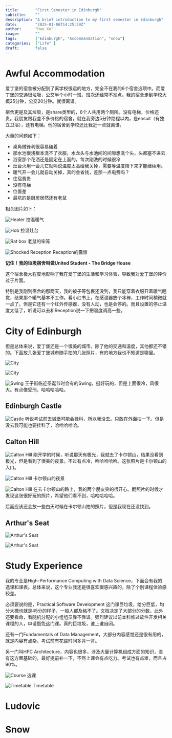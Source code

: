 ```yaml
---
title:       "First Semester in Edinburgh"
subtitle:    ""
description: "A brief introduction to my first semester in Edinburgh"
date:        "2025-01-06T14:25:59Z"
author:      "Hao Xu"
image:       ""
tags:        ["Edinburgh", "Accommandation", "snow"]
categories:  ["Life" ]
draft:       false
---
```


# Awful Accommodation

爱丁堡的宿舍被分配到了离学校很远的地方，完全不在我的6个宿舍选项中。而爱丁堡的交通很垃圾，公交半个小时一班，班次还经常不准点。我的宿舍走到学校大概25分钟，公交20分钟。就很离谱。

宿舍更是及其垃圾，是share类型的，6个人共用两个厕所。没有电梯，价格还贵。我朋友跟我差不多价格的宿舍，就在我旁边5分钟路程以内，是ensuit（有独立卫浴），还有电梯。他的宿舍到学校还比我近一点就离谱。

大量的问题如下：

- 桌角贼锋利很容易磕着
- 那水池很浅根本洗不了衣服，水龙头与水池间的间隙想洗个头，头都塞不进去
- 浴室那个花洒还是固定在上面的，每次刚洗的时候很冷
- 灶台火用一会儿它就叫说温度太高给我关掉，需要等温度降下来才能继续用。
- 暖气开一会儿就自动关掉，真的会省钱，差那一点电费吗？
- 住宿费贵
- 没有电梯
- 位置差
- 最坑的是厨房居然还有老鼠

相关图片如下：

![Heater](/img/2025-01-06-Ed-Arrival/heater.jpg)
控温暖气

![Hob](/img/2025-01-06-Ed-Arrival/hob.jpg)
控温灶台

![Rat box](/img/2025-01-06-Ed-Arrival/mouse.jpg)
老鼠的牢笼

![Shocked Reception](/img/2025-01-06-Ed-Arrival/mouse-chat.jpg)
Reception的震惊

**记住！我的垃圾宿舍叫做United Student - The Bridge House**

这个宿舍极大程度地影响了我在爱丁堡的生活和学习体验，导致我对爱丁堡的评价过于片面。

特别是我刚到宿舍的那两天，我的被子等包裹还没到，我只能穿着衣服开着暖气睡觉，结果那个暖气基本不工作。看小红书上，在感温器放个冰棒，工作时间稍微就一点了。但是它还有一个红外传感器，没有人动，也是会停的。而且设置的停止温度太低了，听说可以去和Reception说一下把温度调高一些。

# City of Edinburgh

但是总体来说，爱丁堡还是一个很美的城市。除了他的交通和温度，其他都还不错的。下面放几张爱丁堡城市随手拍的几张照片，有的地方我也不知道是哪里。

![City](/img/2025-01-06-Ed-Arrival/city.jpg)

![City](/img/2025-01-06-Ed-Arrival/city2.jpg)

![Swing](/img/2025-01-06-Ed-Arrival/city3.jpg)
王子街临近圣诞节时会有的Swing，挺好玩的，但是上面很冷，风很大。有点像受刑，哈哈哈哈哈。

## Edinburgh Castle

![Castle](/img/2025-01-06-Ed-Arrival/castle.jpg)
听说考试前去城堡可能会挂科，所以我没去。只敢在外面拍一下。但是没去我可能也要挂科了，哈哈哈哈哈。

## Calton Hill

![Calton Hill](/img/2025-01-06-Ed-Arrival/calton-hill-entrance.jpg)
刚开学的时候，听说那天有极光，我就去了卡尔顿山，结果没看到极光，但是看到了很美的夜景。不过有点冷，哈哈哈哈哈。这张照片是卡尔顿山的入口。

![Calton Hill](/img/2025-01-06-Ed-Arrival/calton-hill-nightview.jpg)
卡尔顿山的夜景

![Calton Hill](/img/2025-01-06-Ed-Arrival/way-to-calton.jpg)
在去卡尔顿山的路上，我的两个朋友笑的很开心。翻照片的时候才发现这张很好玩的照片，希望他们看不到，哈哈哈哈哈。

后面应该还会放一些白天时候在卡尔顿山拍的照片，但是我现在还没找到。

## Arthur's Seat

![Arthur's Seat](/img/2025-01-06-Ed-Arrival/arthurs-seat.jpg)

![Arthur's Seat](/img/2025-01-06-Ed-Arrival/arthurs-seat2.jpg)

# Study Experience

我的专业是High-Performance Computing with Data Science，下面会有我的选课和课表。总体来说，这个专业我还是很喜欢很感兴趣的，除了个别课程体验感较差。

必须要说的是，Practical Software Development 这门课巨垃圾，给分巨低，均分大概也就是45分的样子，一般人都及格不了。文档决定了大部分的分数，此外还要看命，看随机分配的小组组员靠不靠谱。强烈建议以前本科修过软件开发相关课程的人，申请豁免这门课。真的巨垃圾，谁上谁自闭。

还有一门Fundamentals of Data Management，大部分内容感觉还是很有用的，就是内容有点杂，考试前有花些时间多背一背。

另一门叫HPC Architecture，内容也很多，涉及大量计算机组成方面的知识，没有这方面基础的，最好提前补一下，不然上课会有点吃力。考试也有点难，而且占90%。

![Course](/img/2025-01-06-Ed-Arrival/course.jpg)
选课

![Timetable](/img/2025-01-06-Ed-Arrival/timetable.jpg)
Timetable

# Ludovic

# Snow
